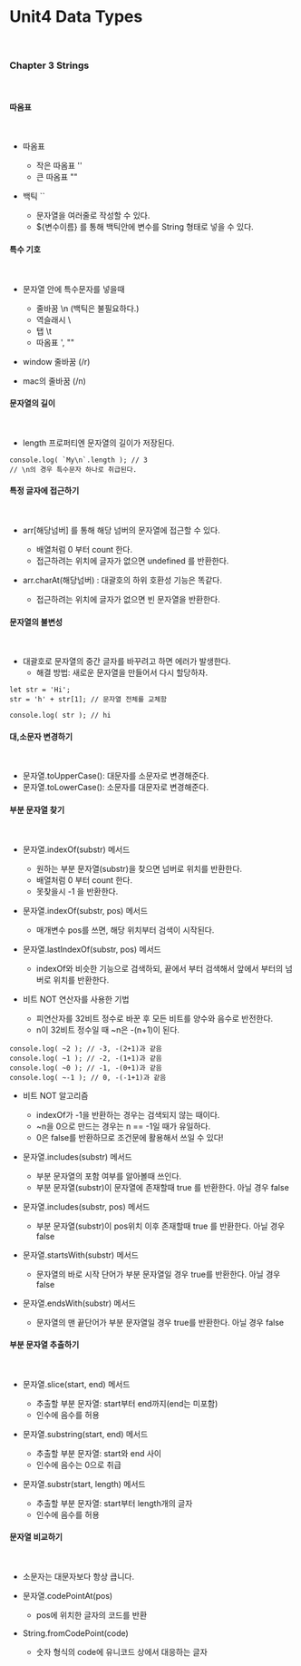# Unit4 Data Types
<br>

### Chapter 3 Strings
<br>

#### 따옴표
<br>

- 따옴표
    - 작은 따옴표 ''
    - 큰 따옴표 ""

- 백틱 ``
    - 문자열을 여러줄로 작성할 수 있다.
    - ${변수이름} 를 통해 백틱안에 변수를 String 형태로 넣을 수 있다.

#### 특수 기호
<br>

- 문자열 안에 특수문자를 넣을때
    - 줄바꿈 \n (백틱은 불필요하다.)
    - 역슬래시 \\
    - 탭 \t
    - 따옴표 \', \""

- window 줄바꿈 (/r)
- mac의 줄바꿈 (/n)

#### 문자열의 길이
<br>

- length 프로퍼티엔 문자열의 길이가 저장된다.

```
console.log( `My\n`.length ); // 3
// \n의 경우 특수문자 하나로 취급된다.
```

#### 특정 글자에 접근하기
<br>

- arr[해당넘버] 를 통해 해당 넘버의 문자열에 접근할 수 있다.
    - 배열처럼 0 부터 count 한다.
    - 접근하려는 위치에 글자가 없으면 undefined 를 반환한다.

- arr.charAt(해당넘버) : 대괄호의 하위 호환성 기능은 똑같다.
    - 접근하려는 위치에 글자가 없으면 빈 문자열을 반환한다.

#### 문자열의 불변성
<br>

- 대괄호로 문자열의 중간 글자를 바꾸려고 하면 에러가 발생한다.
    - 해결 방법: 새로운 문자열을 만들어서 다시 할당하자.

```
let str = 'Hi';
str = 'h' + str[1]; // 문자열 전체를 교체함

console.log( str ); // hi
```

#### 대,소문자 변경하기
<br>

- 문자열.toUpperCase(): 대문자를 소문자로 변경해준다.
- 문자열.toLowerCase(): 소문자를 대문자로 변경해준다.

#### 부분 문자열 찾기
<br>

- 문자열.indexOf(substr) 메서드
    - 원하는 부분 문자열(substr)을 찾으면 넘버로 위치를 반환한다.
    - 배열처럼 0 부터 count 한다.
    - 못찾을시 -1 을 반환한다.

- 문자열.indexOf(substr, pos) 메서드
    - 매개변수 pos를 쓰면, 해당 위치부터 검색이 시작된다.

- 문자열.lastIndexOf(substr, pos) 메서드
    - indexOf와 비슷한 기능으로 검색하되, 끝에서 부터 검색해서 앞에서 부터의 넘버로 위치를 반환한다.

- 비트 NOT 연산자를 사용한 기법
    - 피연산자를 32비트 정수로 바꾼 후 모든 비트를 양수와 음수로 반전한다.
    - n이 32비트 정수일 때 ~n은 -(n+1)이 된다.

```
console.log( ~2 ); // -3, -(2+1)과 같음
console.log( ~1 ); // -2, -(1+1)과 같음
console.log( ~0 ); // -1, -(0+1)과 같음
console.log( ~-1 ); // 0, -(-1+1)과 같음
```

- 비트 NOT 알고리즘
    - indexOf가 -1을 반환하는 경우는 검색되지 않는 때이다.
    - ~n을 0으로 만드는 경우는 n == -1일 때가 유일하다.
    - 0은 false를 반환하므로 조건문에 활용해서 쓰일 수 있다!

- 문자열.includes(substr) 메서드
    - 부분 문자열의 포함 여부를 알아볼때 쓰인다.
    - 부분 문자열(substr)이 문자열에 존재할때 true 를 반환한다. 아닐 경우 false

- 문자열.includes(substr, pos) 메서드
    - 부분 문자열(substr)이 pos위치 이후 존재할때 true 를 반환한다. 아닐 경우 false

- 문자열.startsWith(substr) 메서드
    - 문자열의 바로 시작 단어가 부분 문자열일 경우 true를 반환한다. 아닐 경우 false

- 문자열.endsWith(substr) 메서드
    - 문자열의 맨 끝단어가 부분 문자열일 경우 true를 반환한다. 아닐 경우 false

#### 부분 문자열 추출하기
<br>

- 문자열.slice(start, end) 메서드
    - 추출할 부분 문자열: start부터 end까지(end는 미포함)
    - 인수에 음수를 허용

- 문자열.substring(start, end) 메서드
    - 추출할 부분 문자열: start와 end 사이
    - 인수에 음수는 0으로 취급

- 문자열.substr(start, length) 메서드
    - 추출할 부분 문자열: start부터 length개의 글자
    - 인수에 음수를 허용

#### 문자열 비교하기
<br>

- 소문자는 대문자보다 항상 큽니다.
- 문자열.codePointAt(pos)
    - pos에 위치한 글자의 코드를 반환

- String.fromCodePoint(code)
    - 숫자 형식의 code에 유니코드 상에서 대응하는 글자